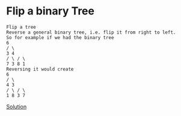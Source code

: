 # Flip a binary Tree

```
Flip a tree
Reverse a general binary tree, i.e. flip it from right to left.
So for example if we had the binary tree
6
/ \
3 4 
/ \ / \
7 3 8 1
Reversing it would create
6
/ \
4 3
/ \ / \
1 8 3 7
```



[Solution](./src/Main.java)